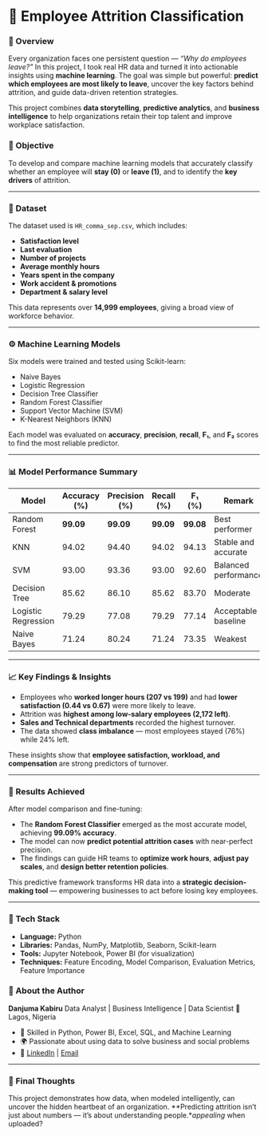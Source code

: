 
# 🧠 Employee Attrition Classification

### 📘 Overview

Every organization faces one persistent question — *“Why do employees leave?”*
In this project, I took real HR data and turned it into actionable insights using **machine learning**. The goal was simple but powerful: **predict which employees are most likely to leave**, uncover the key factors behind attrition, and guide data-driven retention strategies.

This project combines **data storytelling**, **predictive analytics**, and **business intelligence** to help organizations retain their top talent and improve workplace satisfaction.


### 🎯 Objective

To develop and compare machine learning models that accurately classify whether an employee will **stay (0)** or **leave (1)**, and to identify the **key drivers** of attrition.

---

### 🧩 Dataset

The dataset used is `HR_comma_sep.csv`, which includes:

* **Satisfaction level**
* **Last evaluation**
* **Number of projects**
* **Average monthly hours**
* **Years spent in the company**
* **Work accident & promotions**
* **Department & salary level**

This data represents over **14,999 employees**, giving a broad view of workforce behavior.

---

### ⚙️ Machine Learning Models

Six models were trained and tested using Scikit-learn:

* Naive Bayes
* Logistic Regression
* Decision Tree Classifier
* Random Forest Classifier
* Support Vector Machine (SVM)
* K-Nearest Neighbors (KNN)

Each model was evaluated on **accuracy**, **precision**, **recall**, **F₁**, and **F₂** scores to find the most reliable predictor.

---

### 📊 Model Performance Summary

| Model               | Accuracy (%) | Precision (%) | Recall (%) | F₁ (%)    | Remark               |
| ------------------- | ------------ | ------------- | ---------- | --------- | -------------------- |
| Random Forest       | **99.09**    | **99.09**     | **99.09**  | **99.08** | Best performer       |
| KNN                 | 94.02        | 94.40         | 94.02      | 94.13     | Stable and accurate  |
| SVM                 | 93.00        | 93.36         | 93.00      | 92.60     | Balanced performance |
| Decision Tree       | 85.62        | 86.10         | 85.62      | 83.70     | Moderate             |
| Logistic Regression | 79.29        | 77.08         | 79.29      | 77.14     | Acceptable baseline  |
| Naive Bayes         | 71.24        | 80.24         | 71.24      | 73.35     | Weakest              |

---

### 📈 Key Findings & Insights

* Employees who **worked longer hours (207 vs 199)** and had **lower satisfaction (0.44 vs 0.67)** were more likely to leave.
* Attrition was **highest among low-salary employees (2,172 left)**.
* **Sales and Technical departments** recorded the highest turnover.
* The data showed **class imbalance** — most employees stayed (76%) while 24% left.

These insights show that **employee satisfaction, workload, and compensation** are strong predictors of turnover.

---

### 🚀 Results Achieved

After model comparison and fine-tuning:

* The **Random Forest Classifier** emerged as the most accurate model, achieving **99.09% accuracy**.
* The model can now **predict potential attrition cases** with near-perfect precision.
* The findings can guide HR teams to **optimize work hours**, **adjust pay scales**, and **design better retention policies**.

This predictive framework transforms HR data into a **strategic decision-making tool** — empowering businesses to act before losing key employees.

---

### 🧰 Tech Stack

* **Language:** Python
* **Libraries:** Pandas, NumPy, Matplotlib, Seaborn, Scikit-learn
* **Tools:** Jupyter Notebook, Power BI (for visualization)
* **Techniques:** Feature Encoding, Model Comparison, Evaluation Metrics, Feature Importance


### 🧠 About the Author

**Danjuma Kabiru**
Data Analyst | Business Intelligence | Data Scientist
📍 Lagos, Nigeria

* 💼 Skilled in Python, Power BI, Excel, SQL, and Machine Learning
* 🌍 Passionate about using data to solve business and social problems
* 🔗 [LinkedIn](#) | [Email](#)

---

### 🏁 Final Thoughts

This project demonstrates how data, when modeled intelligently, can uncover the hidden heartbeat of an organization.
**Predicting attrition isn’t just about numbers — it’s about understanding people.**appealing* when uploaded?

